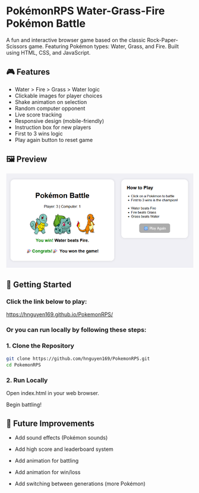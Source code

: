 # PokémonRPS Water-Grass-Fire Pokémon Battle

A fun and interactive browser game based on the classic Rock-Paper-Scissors game. Featuring Pokémon types: Water, Grass, and Fire. Built using HTML, CSS, and JavaScript.

## 🎮 Features

- Water > Fire > Grass > Water logic
- Clickable images for player choices
- Shake animation on selection
- Random computer opponent
- Live score tracking
- Responsive design (mobile-friendly)
- Instruction box for new players
- First to 3 wins logic
- Play again button to reset game

## 🖼️ Preview

![Game Screenshot](images/screenshot.png)

## 🚀 Getting Started

### Click the link below to play:  
https://hnguyen169.github.io/PokemonRPS/

### Or you can run locally by following these steps:  
### 1. Clone the Repository
```bash
git clone https://github.com/hnguyen169/PokemonRPS.git
cd PokemonRPS
```

### 2. Run Locally

Open index.html in your web browser.

Begin battling!

## 📌 Future Improvements

- Add sound effects (Pokémon sounds)

- Add high score and leaderboard system

- Add animation for battling

- Add animation for win/loss

- Add switching between generations (more Pokémon)
